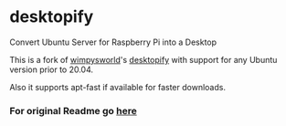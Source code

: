 # desktopify
Convert Ubuntu Server for Raspberry Pi into a Desktop


This is a fork of [wimpysworld](https://github.com/wimpysworld)'s [desktopify](https://github.com/wimpysworld/desktopify) with support for any Ubuntu version prior to 20.04.  
  
Also it supports apt-fast if available for faster downloads.

### For original Readme go [here](Readme-old.md)
